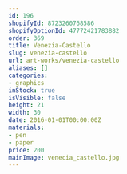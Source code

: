```yaml
---
id: 196
shopifyId: 8723260768586
shopifyOptionId: 47772421783882
order: 369
title: Venezia-Castello
slug: venezia-castello
url: art-works/venezia-castello
aliases: []
categories:
- graphics
inStock: true
isVisible: false
height: 21
width: 30
date: 2016-01-01T00:00:00Z
materials:
- pen
- paper
price: 200
mainImage: venecia_castello.jpg
---
```

